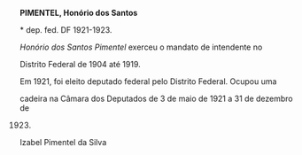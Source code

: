 **PIMENTEL, Honório dos Santos**



\* dep. fed. DF 1921-1923.



*Honório dos Santos Pimentel* exerceu o mandato de intendente no

Distrito Federal de 1904 até 1919.



Em 1921, foi eleito deputado federal pelo Distrito Federal. Ocupou uma

cadeira na Câmara dos Deputados de 3 de maio de 1921 a 31 de dezembro de

1923.



Izabel Pimentel da Silva



